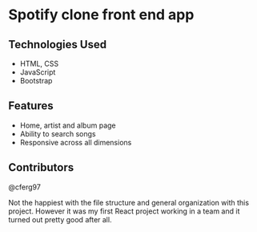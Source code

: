 # Spotify clone front end app

## Technologies Used
- HTML, CSS
- JavaScript
- Bootstrap

## Features
- Home, artist and album page
- Ability to search songs
- Responsive across all dimensions

## Contributors
@cferg97

Not the happiest with the file structure and general organization with this project.
However it was my first React project working in a team and it turned out pretty good after all.
